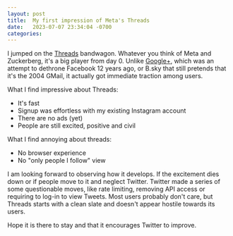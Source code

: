 ```yaml
---
layout: post
title:  My first impression of Meta's Threads
date:   2023-07-07 23:34:04 -0700
categories: 
---
```

I jumped on the [Threads](https://about.fb.com/news/2023/07/introducing-threads-new-app-text-sharing/) bandwagon. Whatever you think of Meta and Zuckerberg, it's a big player from day 0. Unlike [Google+](https://en.wikipedia.org/wiki/Google%2B), which was an attempt to dethrone Facebook 12 years ago, or B.sky that still pretends that it's the 2004 GMail, it actually got immediate traction among users.

What I find impressive about Threads:
- It's fast
- Signup was effortless with my existing Instagram account
- There are no ads (yet)
- People are still excited, positive and civil

What I find annoying about threads:
- No browser experience
- No "only people I follow" view

I am looking forward to observing how it develops. If the excitement dies down or if people move to it and neglect Twitter.
Twitter made a series of some questionable moves, like rate limiting, removing API access or requiring to log-in to view Tweets. Most users probably don't care, but Threads starts with a clean slate and doesn't appear hostile towards its users.

Hope it is there to stay and that it encourages Twitter to improve.

